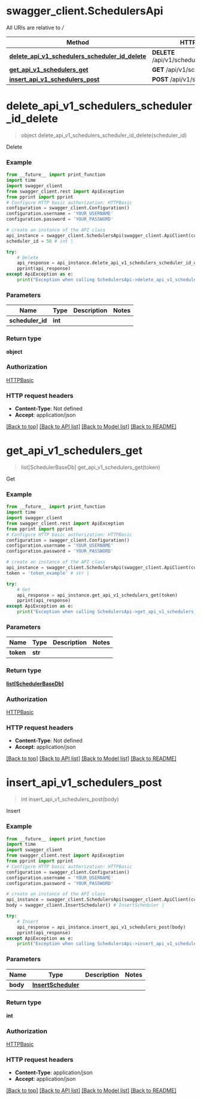 # swagger_client.SchedulersApi

All URIs are relative to */*

Method | HTTP request | Description
------------- | ------------- | -------------
[**delete_api_v1_schedulers_scheduler_id_delete**](SchedulersApi.md#delete_api_v1_schedulers_scheduler_id_delete) | **DELETE** /api/v1/schedulers/{scheduler_id} | Delete
[**get_api_v1_schedulers_get**](SchedulersApi.md#get_api_v1_schedulers_get) | **GET** /api/v1/schedulers | Get
[**insert_api_v1_schedulers_post**](SchedulersApi.md#insert_api_v1_schedulers_post) | **POST** /api/v1/schedulers | Insert

# **delete_api_v1_schedulers_scheduler_id_delete**
> object delete_api_v1_schedulers_scheduler_id_delete(scheduler_id)

Delete

### Example
```python
from __future__ import print_function
import time
import swagger_client
from swagger_client.rest import ApiException
from pprint import pprint
# Configure HTTP basic authorization: HTTPBasic
configuration = swagger_client.Configuration()
configuration.username = 'YOUR_USERNAME'
configuration.password = 'YOUR_PASSWORD'

# create an instance of the API class
api_instance = swagger_client.SchedulersApi(swagger_client.ApiClient(configuration))
scheduler_id = 56 # int | 

try:
    # Delete
    api_response = api_instance.delete_api_v1_schedulers_scheduler_id_delete(scheduler_id)
    pprint(api_response)
except ApiException as e:
    print("Exception when calling SchedulersApi->delete_api_v1_schedulers_scheduler_id_delete: %s\n" % e)
```

### Parameters

Name | Type | Description  | Notes
------------- | ------------- | ------------- | -------------
 **scheduler_id** | **int**|  | 

### Return type

**object**

### Authorization

[HTTPBasic](../README.md#HTTPBasic)

### HTTP request headers

 - **Content-Type**: Not defined
 - **Accept**: application/json

[[Back to top]](#) [[Back to API list]](../README.md#documentation-for-api-endpoints) [[Back to Model list]](../README.md#documentation-for-models) [[Back to README]](../README.md)

# **get_api_v1_schedulers_get**
> list[SchedulerBaseDb] get_api_v1_schedulers_get(token)

Get

### Example
```python
from __future__ import print_function
import time
import swagger_client
from swagger_client.rest import ApiException
from pprint import pprint
# Configure HTTP basic authorization: HTTPBasic
configuration = swagger_client.Configuration()
configuration.username = 'YOUR_USERNAME'
configuration.password = 'YOUR_PASSWORD'

# create an instance of the API class
api_instance = swagger_client.SchedulersApi(swagger_client.ApiClient(configuration))
token = 'token_example' # str | 

try:
    # Get
    api_response = api_instance.get_api_v1_schedulers_get(token)
    pprint(api_response)
except ApiException as e:
    print("Exception when calling SchedulersApi->get_api_v1_schedulers_get: %s\n" % e)
```

### Parameters

Name | Type | Description  | Notes
------------- | ------------- | ------------- | -------------
 **token** | **str**|  | 

### Return type

[**list[SchedulerBaseDb]**](SchedulerBaseDb.md)

### Authorization

[HTTPBasic](../README.md#HTTPBasic)

### HTTP request headers

 - **Content-Type**: Not defined
 - **Accept**: application/json

[[Back to top]](#) [[Back to API list]](../README.md#documentation-for-api-endpoints) [[Back to Model list]](../README.md#documentation-for-models) [[Back to README]](../README.md)

# **insert_api_v1_schedulers_post**
> int insert_api_v1_schedulers_post(body)

Insert

### Example
```python
from __future__ import print_function
import time
import swagger_client
from swagger_client.rest import ApiException
from pprint import pprint
# Configure HTTP basic authorization: HTTPBasic
configuration = swagger_client.Configuration()
configuration.username = 'YOUR_USERNAME'
configuration.password = 'YOUR_PASSWORD'

# create an instance of the API class
api_instance = swagger_client.SchedulersApi(swagger_client.ApiClient(configuration))
body = swagger_client.InsertScheduler() # InsertScheduler | 

try:
    # Insert
    api_response = api_instance.insert_api_v1_schedulers_post(body)
    pprint(api_response)
except ApiException as e:
    print("Exception when calling SchedulersApi->insert_api_v1_schedulers_post: %s\n" % e)
```

### Parameters

Name | Type | Description  | Notes
------------- | ------------- | ------------- | -------------
 **body** | [**InsertScheduler**](InsertScheduler.md)|  | 

### Return type

**int**

### Authorization

[HTTPBasic](../README.md#HTTPBasic)

### HTTP request headers

 - **Content-Type**: application/json
 - **Accept**: application/json

[[Back to top]](#) [[Back to API list]](../README.md#documentation-for-api-endpoints) [[Back to Model list]](../README.md#documentation-for-models) [[Back to README]](../README.md)

